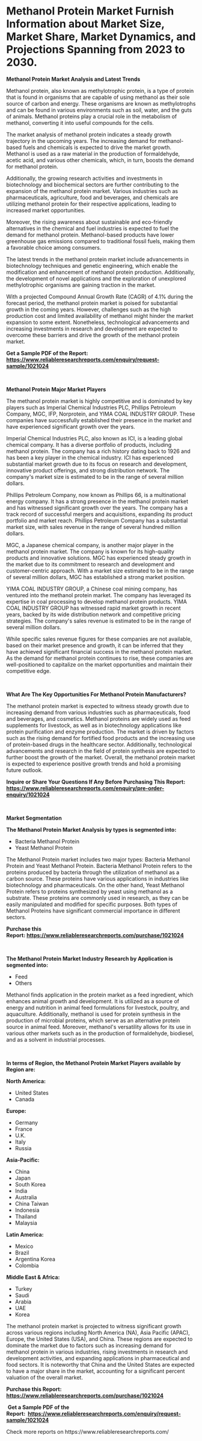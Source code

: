<p><h1>Methanol Protein Market Furnish Information about Market Size, Market Share, Market Dynamics, and Projections Spanning from 2023 to 2030.</h1></p><p><strong>Methanol Protein Market Analysis and Latest Trends</strong></p>
<p><p>Methanol protein, also known as methylotrophic protein, is a type of protein that is found in organisms that are capable of using methanol as their sole source of carbon and energy. These organisms are known as methylotrophs and can be found in various environments such as soil, water, and the guts of animals. Methanol proteins play a crucial role in the metabolism of methanol, converting it into useful compounds for the cells.</p><p>The market analysis of methanol protein indicates a steady growth trajectory in the upcoming years. The increasing demand for methanol-based fuels and chemicals is expected to drive the market growth. Methanol is used as a raw material in the production of formaldehyde, acetic acid, and various other chemicals, which, in turn, boosts the demand for methanol protein.</p><p>Additionally, the growing research activities and investments in biotechnology and biochemical sectors are further contributing to the expansion of the methanol protein market. Various industries such as pharmaceuticals, agriculture, food and beverages, and chemicals are utilizing methanol protein for their respective applications, leading to increased market opportunities.</p><p>Moreover, the rising awareness about sustainable and eco-friendly alternatives in the chemical and fuel industries is expected to fuel the demand for methanol protein. Methanol-based products have lower greenhouse gas emissions compared to traditional fossil fuels, making them a favorable choice among consumers.</p><p>The latest trends in the methanol protein market include advancements in biotechnology techniques and genetic engineering, which enable the modification and enhancement of methanol protein production. Additionally, the development of novel applications and the exploration of unexplored methylotrophic organisms are gaining traction in the market.</p><p>With a projected Compound Annual Growth Rate (CAGR) of 4.1% during the forecast period, the methanol protein market is poised for substantial growth in the coming years. However, challenges such as the high production cost and limited availability of methanol might hinder the market expansion to some extent. Nonetheless, technological advancements and increasing investments in research and development are expected to overcome these barriers and drive the growth of the methanol protein market.</p></p>
<p><strong>Get a Sample PDF of the Report:&nbsp; <a href="https://www.reliableresearchreports.com/enquiry/request-sample/1021024">https://www.reliableresearchreports.com/enquiry/request-sample/1021024</a></strong></p>
<p>&nbsp;</p>
<p><strong>Methanol Protein Major Market Players</strong></p>
<p><p>The methanol protein market is highly competitive and is dominated by key players such as Imperial Chemical Industries PLC, Phillips Petroleum Company, MGC, IFP, Norprotein, and YIMA COAL INDUSTRY GROUP. These companies have successfully established their presence in the market and have experienced significant growth over the years.</p><p>Imperial Chemical Industries PLC, also known as ICI, is a leading global chemical company. It has a diverse portfolio of products, including methanol protein. The company has a rich history dating back to 1926 and has been a key player in the chemical industry. ICI has experienced substantial market growth due to its focus on research and development, innovative product offerings, and strong distribution network. The company's market size is estimated to be in the range of several million dollars.</p><p>Phillips Petroleum Company, now known as Phillips 66, is a multinational energy company. It has a strong presence in the methanol protein market and has witnessed significant growth over the years. The company has a track record of successful mergers and acquisitions, expanding its product portfolio and market reach. Phillips Petroleum Company has a substantial market size, with sales revenue in the range of several hundred million dollars.</p><p>MGC, a Japanese chemical company, is another major player in the methanol protein market. The company is known for its high-quality products and innovative solutions. MGC has experienced steady growth in the market due to its commitment to research and development and customer-centric approach. With a market size estimated to be in the range of several million dollars, MGC has established a strong market position.</p><p>YIMA COAL INDUSTRY GROUP, a Chinese coal mining company, has ventured into the methanol protein market. The company has leveraged its expertise in coal processing to develop methanol protein products. YIMA COAL INDUSTRY GROUP has witnessed rapid market growth in recent years, backed by its wide distribution network and competitive pricing strategies. The company's sales revenue is estimated to be in the range of several million dollars.</p><p>While specific sales revenue figures for these companies are not available, based on their market presence and growth, it can be inferred that they have achieved significant financial success in the methanol protein market. As the demand for methanol protein continues to rise, these companies are well-positioned to capitalize on the market opportunities and maintain their competitive edge.</p></p>
<p>&nbsp;</p>
<p><strong>What Are The Key Opportunities For Methanol Protein Manufacturers?</strong></p>
<p><p>The methanol protein market is expected to witness steady growth due to increasing demand from various industries such as pharmaceuticals, food and beverages, and cosmetics. Methanol proteins are widely used as feed supplements for livestock, as well as in biotechnology applications like protein purification and enzyme production. The market is driven by factors such as the rising demand for fortified food products and the increasing use of protein-based drugs in the healthcare sector. Additionally, technological advancements and research in the field of protein synthesis are expected to further boost the growth of the market. Overall, the methanol protein market is expected to experience positive growth trends and hold a promising future outlook.</p></p>
<p><strong>Inquire or Share Your Questions If Any Before Purchasing This Report: <a href="https://www.reliableresearchreports.com/enquiry/pre-order-enquiry/1021024">https://www.reliableresearchreports.com/enquiry/pre-order-enquiry/1021024</a></strong></p>
<p>&nbsp;</p>
<p><strong>Market Segmentation</strong></p>
<p><strong>The Methanol Protein Market Analysis by types is segmented into:</strong></p>
<p><ul><li>Bacteria Methanol Protein</li><li>Yeast Methanol Protein</li></ul></p>
<p><p>The Methanol Protein market includes two major types: Bacteria Methanol Protein and Yeast Methanol Protein. Bacteria Methanol Protein refers to the proteins produced by bacteria through the utilization of methanol as a carbon source. These proteins have various applications in industries like biotechnology and pharmaceuticals. On the other hand, Yeast Methanol Protein refers to proteins synthesized by yeast using methanol as a substrate. These proteins are commonly used in research, as they can be easily manipulated and modified for specific purposes. Both types of Methanol Proteins have significant commercial importance in different sectors.</p></p>
<p><strong>Purchase this Report:&nbsp;<a href="https://www.reliableresearchreports.com/purchase/1021024">https://www.reliableresearchreports.com/purchase/1021024</a></strong></p>
<p>&nbsp;</p>
<p><strong>The Methanol Protein Market Industry Research by Application is segmented into:</strong></p>
<p><ul><li>Feed</li><li>Others</li></ul></p>
<p><p>Methanol finds application in the protein market as a feed ingredient, which enhances animal growth and development. It is utilized as a source of energy and nutrition in animal feed formulations for livestock, poultry, and aquaculture. Additionally, methanol is used for protein synthesis in the production of microbial proteins, which serve as an alternative protein source in animal feed. Moreover, methanol's versatility allows for its use in various other markets such as in the production of formaldehyde, biodiesel, and as a solvent in industrial processes.</p></p>
<p>&nbsp;</p>
<p><strong>In terms of Region, the Methanol Protein Market Players available by Region are:</strong></p>
<p>
    <p> <strong> North America: </strong>
        <ul>
            <li>United States</li>
            <li>Canada</li>
        </ul>
        </p> 
    <p> <strong> Europe: </strong>
        <ul>
            <li>Germany</li>
            <li>France</li>
            <li>U.K.</li>
            <li>Italy</li>
            <li>Russia</li>
        </ul>
        </p> 
    <p> <strong> Asia-Pacific: </strong>
        <ul>
            <li>China</li>
            <li>Japan</li>
            <li>South Korea</li>
            <li>India</li>
            <li>Australia</li>
            <li>China Taiwan</li>
            <li>Indonesia</li>
            <li>Thailand</li>
            <li>Malaysia</li>
        </ul>
        </p> 
    <p> <strong> Latin America: </strong>
        <ul>
            <li>Mexico</li>
            <li>Brazil</li>
            <li>Argentina Korea</li>
            <li>Colombia</li>
        </ul>
        </p> 
    <p> <strong> Middle East & Africa: </strong>
        <ul>
            <li>Turkey</li>
            <li>Saudi</li>
            <li>Arabia</li>
            <li>UAE</li>
            <li>Korea</li>
        </ul>
    </p>
    </p>
<p><p>The methanol protein market is projected to witness significant growth across various regions including North America (NA), Asia Pacific (APAC), Europe, the United States (USA), and China. These regions are expected to dominate the market due to factors such as increasing demand for methanol protein in various industries, rising investments in research and development activities, and expanding applications in pharmaceutical and food sectors. It is noteworthy that China and the United States are expected to have a major share in the market, accounting for a significant percent valuation of the overall market.</p></p>
<p><strong>Purchase this Report: <a href="https://www.reliableresearchreports.com/purchase/1021024">https://www.reliableresearchreports.com/purchase/1021024</a></strong></p>
<p>&nbsp;<strong>Get a Sample PDF of the Report:&nbsp;&nbsp;<a href="https://www.reliableresearchreports.com/enquiry/request-sample/1021024">https://www.reliableresearchreports.com/enquiry/request-sample/1021024</a></strong></p>
<p><strong></strong></p>
<p>Check more reports on https://www.reliableresearchreports.com/</p>